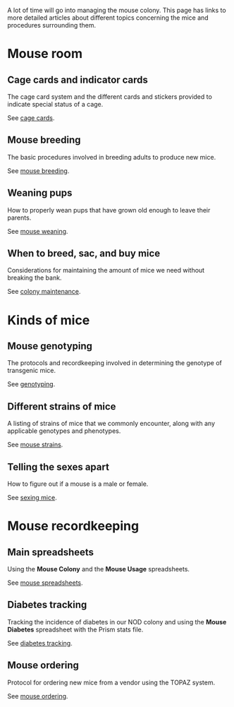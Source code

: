 <!-- TITLE: Mouse Management Index -->

A lot of time will go into managing the mouse colony. This page has links to more detailed articles about different topics concerning the mice and procedures surrounding them.
# Mouse room
## Cage cards and indicator cards
The cage card system and the different cards and stickers provided to indicate special status of a cage.

See [cage cards](/mouses/cage-cards).
## Mouse breeding
The basic procedures involved in breeding adults to produce new mice.

See [mouse breeding](/mouses/mouse-breeding).

## Weaning pups
How to properly wean pups that have grown old enough to leave their parents.

See [mouse weaning](/mouses/mouse-weaning).
## When to breed, sac, and buy mice
Considerations for maintaining the amount of mice we need without breaking the bank.

See [colony maintenance](/mouses/colony-maintenance).
# Kinds of mice
## Mouse genotyping
The protocols and recordkeeping involved in determining the genotype of transgenic mice.

See [genotyping](/mouses/genotyping).
## Different strains of mice
A listing of strains of mice that we commonly encounter, along with any applicable genotypes and phenotypes.

See [mouse strains](/mouses/mouse-strains).
## Telling the sexes apart
How to figure out if a mouse is a male or female.

See [sexing mice](/mouses/sexing).
# Mouse recordkeeping
## Main spreadsheets
Using the **Mouse Colony** and the **Mouse Usage** spreadsheets.

See [mouse spreadsheets](/mouses/spreadsheets).

## Diabetes tracking
Tracking the incidence of diabetes in our NOD colony and using the **Mouse Diabetes** spreadsheet with the Prism stats file.

See [diabetes tracking](/mouses/diabetes).

## Mouse ordering
Protocol for ordering new mice from a vendor using the TOPAZ system.

See [mouse ordering](/mouses/mouse-ordering).